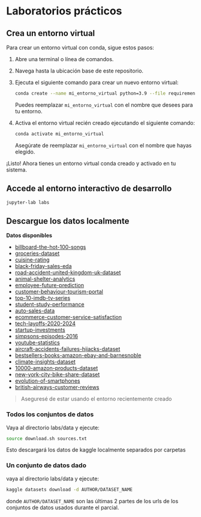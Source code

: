 # Laboratorios prácticos

## Crea un entorno virtual

Para crear un entorno virtual con conda, sigue estos pasos:

1. Abre una terminal o línea de comandos.
2. Navega hasta la ubicación base de este repositorio.
3. Ejecuta el siguiente comando para crear un nuevo entorno virtual:

    ```bash
    conda create --name mi_entorno_virtual python=3.9 --file requirements.txt
    ```

    Puedes reemplazar `mi_entorno_virtual` con el nombre que desees para tu entorno.

4. Activa el entorno virtual recién creado ejecutando el siguiente comando:

    ```bash
    conda activate mi_entorno_virtual
    ```

    Asegúrate de reemplazar `mi_entorno_virtual` con el nombre que hayas elegido.

¡Listo! Ahora tienes un entorno virtual conda creado y activado en tu sistema.

## Accede al entorno interactivo de desarrollo

```bash
jupyter-lab labs
```

## Descargue los datos localmente
**Datos disponibles**

- [billboard-the-hot-100-songs](https://www.kaggle.com/datasets/dhruvildave/billboard-the-hot-100-songs)
- [groceries-dataset](https://www.kaggle.com/datasets/heeraldedhia/groceries-dataset)
- [cuisine-rating](https://www.kaggle.com/datasets/surajjha101/cuisine-rating)
- [black-friday-sales-eda](https://www.kaggle.com/datasets/pranavuikey/black-friday-sales-eda)
- [road-accident-united-kingdom-uk-dataset](https://www.kaggle.com/datasets/devansodariya/road-accident-united-kingdom-uk-dataset)
- [animal-shelter-analytics](https://www.kaggle.com/datasets/jackdaoud/animal-shelter-analytics)
- [employee-future-prediction](https://www.kaggle.com/datasets/tejashvi14/employee-future-prediction)
- [customer-behaviour-tourism-portal](https://www.kaggle.com/datasets/ddosad/customer-behaviour-tourism-portal)
- [top-10-imdb-tv-series](https://www.kaggle.com/datasets/itsnobita/top-10-imdb-tv-series)
- [student-study-performance](https://www.kaggle.com/datasets/bhavikjikadara/student-study-performance)
- [auto-sales-data](https://www.kaggle.com/datasets/ddosad/auto-sales-data)
- [ecommerce-customer-service-satisfaction](https://www.kaggle.com/datasets/ddosad/ecommerce-customer-service-satisfaction)
- [tech-layoffs-2020-2024](https://www.kaggle.com/datasets/ulrikeherold/tech-layoffs-2020-2024)
- [startup-investments](https://www.kaggle.com/datasets/justinas/startup-investments)
- [simpsons-episodes-2016](https://www.kaggle.com/datasets/jonbown/simpsons-episodes-2016)
- [youtube-statistics](https://www.kaggle.com/datasets/advaypatil/youtube-statistics)
- [aircraft-accidents-failures-hijacks-dataset](https://www.kaggle.com/datasets/deepcontractor/aircraft-accidents-failures-hijacks-dataset)
- [bestsellers-books-amazon-ebay-and-barnesnoble](https://www.kaggle.com/datasets/digenessilva/bestsellers-books-amazon-ebay-and-barnesnoble)
- [climate-insights-dataset](https://www.kaggle.com/datasets/goyaladi/climate-insights-dataset)
- [10000-amazon-products-dataset](https://www.kaggle.com/datasets/nguyenngocphung/10000-amazon-products-dataset)
- [new-york-city-bike-share-dataset](https://www.kaggle.com/datasets/akkithetechie/new-york-city-bike-share-dataset)
- [evolution-of-smartphones](https://www.kaggle.com/datasets/pranav941/evolution-of-smartphones)
- [british-airways-customer-reviews](https://www.kaggle.com/datasets/rohitpawar1/british-airways-customer-reviews)


> Aseguresé de estar usando el entorno recientemente creado

### Todos los conjuntos de datos

Vaya al directorio labs/data y ejecute:

```bash
source download.sh sources.txt
```

Esto descargará los datos de kaggle localmente separados por carpetas

### Un conjunto de datos dado

vaya al directorio labs/data y ejecute:

```bash
kaggle datasets download -d AUTHOR/DATASET_NAME
```

donde `AUTHOR/DATASET_NAME` son las últimas 2 partes de los urls de los conjuntos de datos usados durante el parcial.